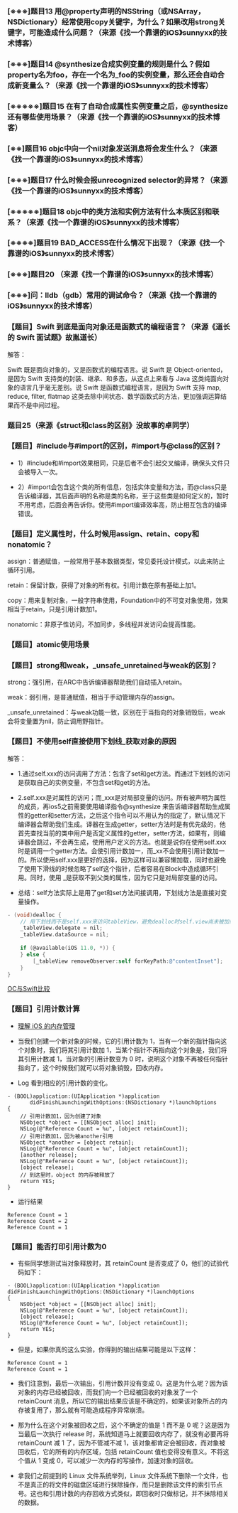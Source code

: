  
### [※※※]题目13 用@property声明的NSString（或NSArray，NSDictionary）经常使用copy关键字，为什么？如果改用strong关键字，可能造成什么问题？（来源《找一个靠谱的iOS》sunnyxx的技术博客）

### [※※※]题目14 @synthesize合成实例变量的规则是什么？假如property名为foo，存在一个名为_foo的实例变量，那么还会自动合成新变量么？（来源《找一个靠谱的iOS》sunnyxx的技术博客）

### [※※※※※]题目15 在有了自动合成属性实例变量之后，@synthesize还有哪些使用场景？（来源《找一个靠谱的iOS》sunnyxx的技术博客）

### [※※]题目16 objc中向一个nil对象发送消息将会发生什么？（来源《找一个靠谱的iOS》sunnyxx的技术博客）

### [※※※]题目17 什么时候会报unrecognized selector的异常？（来源《找一个靠谱的iOS》sunnyxx的技术博客）

### [※※※※※]题目18 objc中的类方法和实例方法有什么本质区别和联系？（来源《找一个靠谱的iOS》sunnyxx的技术博客）

### [※※※※]题目19 BAD_ACCESS在什么情况下出现？（来源《找一个靠谱的iOS》sunnyxx的技术博客）

### [※※※]题目20 （来源《找一个靠谱的iOS》sunnyxx的技术博客）

### [※※※]问：lldb（gdb）常用的调试命令？（来源《找一个靠谱的iOS》sunnyxx的技术博客）

### 【题目】Swift 到底是面向对象还是函数式的编程语言？（来源《道长的 Swift 面试题》故胤道长）

解答：

Swift 既是面向对象的，又是函数式的编程语言。说 Swift 是 Object-oriented，是因为 Swift 支持类的封装、继承、和多态，从这点上来看与 Java 这类纯面向对象的语言几乎毫无差别。说 Swift 是函数式编程语言，是因为 Swift 支持 map, reduce, filter, flatmap 这类去除中间状态、数学函数式的方法，更加强调运算结果而不是中间过程。

### 题目25（来源《struct和class的区别》没故事的卓同学）

### 【题目】#include与#import的区别，#import与@class的区别？

* 1）#include和#import效果相同，只是后者不会引起交叉编译，确保头文件只会被导入一次。

* 2）#import会包含这个类的所有信息，包括实体变量和方法，而@class只是告诉编译器，其后面声明的名称是类的名称，至于这些类是如何定义的，暂时不用考虑，后面会再告诉你。使用#import编译效率高，防止相互包含的编译错误。

### 【题目】定义属性时，什么时候用assign、retain、copy和nonatomic？

assign：普通赋值，一般常用于基本数据类型，常见委托设计模式，以此来防止循环引用。

retain：保留计数，获得了对象的所有权。引用计数在原有基础上加1。

copy：用来复制对象，一般字符串使用，Foundation中的不可变对象使用，效果相当于retain，只是引用计数加1。

nonatomic：非原子性访问，不加同步，多线程并发访问会提高性能。

### 【题目】atomic使用场景

### 【题目】strong和weak，_unsafe_unretained与weak的区别？

strong：强引用，在ARC中告诉编译器帮助我们自动插入retain。

weak：弱引用，是普通赋值，相当于手动管理内存的assign。

_unsafe_unretained：与weak功能一致，区别在于当指向的对象销毁后，weak会将变量置为nil，防止调用野指针。

### 【题目】不使用self直接使用下划线_获取对象的原因

解答：

* 1.通过self.xxx的访问调用了方法：包含了set和get方法。而通过下划线的访问是获取自己的实例变量，不包含set和get的方法。

* 2.self.xxx是对属性的访问；而_xxx是对局部变量的访问。所有被声明为属性的成员，再ios5之前需要使用编译指令@synthesize 来告诉编译器帮助生成属性的getter和setter方法，之后这个指令可以不用认为的指定了，默认情况下编译器会帮助我们生成。译器在生成getter，setter方法时是有优先级的，他首先查找当前的类中用户是否定义属性的getter，setter方法，如果有，则编译器会跳过，不会再生成，使用用户定义的方法。也就是说你在使用self.xxx时是调用一个getter方法。会使引用计数加一，而_xx不会使用引用计数加一的。所以使用self.xxx是更好的选择，因为这样可以兼容懒加载，同时也避免了使用下滑线的时候忽略了self这个指针，后者容易在Block中造成循环引用。同时，使用 _是获取不到父类的属性，因为它只是对局部变量的访问。

* 总结：self方法实际上是用了get和set方法间接调用，下划线方法是直接对变量操作。

```objectivec
- (void)dealloc {
    // 用下划线而不是self.xxx来访问tableView，避免dealloc时self.view尚未被加载，此时调用self.tableView反而会触发loadView
    _tableView.delegate = nil;
    _tableView.dataSource = nil;
    
    if (@available(iOS 11.0, *)) {
    } else {
        [_tableView removeObserver:self forKeyPath:@"contentInset"];
    }
}
```

[OC与Swift比较](https://www.notion.so/OC-Swift-afecacbcdfc842d98e3052867a3b8a5b)

### 【题目】引用计数计算

* [理解 iOS 的内存管理](https://app.yinxiang.com/shard/s35/nl/9757212/a4b88889-359c-44e9-99c1-5e3be41a57e7)

* 当我们创建一个新对象的时候，它的引用计数为 1，当有一个新的指针指向这个对象时，我们将其引用计数加 1，当某个指针不再指向这个对象是，我们将其引用计数减 1，当对象的引用计数变为 0 时，说明这个对象不再被任何指针指向了，这个时候我们就可以将对象销毁，回收内存。

* Log 看到相应的引用计数的变化。

```
- (BOOL)application:(UIApplication *)application 
       didFinishLaunchingWithOptions:(NSDictionary *)launchOptions
{
    // 引用计数加1，因为创建了对象
    NSObject *object = [[NSObject alloc] init];
    NSLog(@"Reference Count = %u", [object retainCount]);
    // 引用计数加1，因为被another引用
    NSObject *another = [object retain];
    NSLog(@"Reference Count = %u", [object retainCount]);
    [another release];
    NSLog(@"Reference Count = %u", [object retainCount]);
    [object release];
    // 到这里时，object 的内存被释放了
    return YES;
}
```

* 运行结果
```
Reference Count = 1
Reference Count = 2
Reference Count = 1
```

### 【题目】能否打印引用计数为0

* 有些同学想测试当对象释放时，其 retainCount 是否变成了 0，他们的试验代码如下：

```
- (BOOL)application:(UIApplication *)application didFinishLaunchingWithOptions:(NSDictionary *)launchOptions
{
    NSObject *object = [[NSObject alloc] init];
    NSLog(@"Reference Count = %u", [object retainCount]);
    [object release];
    NSLog(@"Reference Count = %u", [object retainCount]);
    return YES;
}
```

* 但是，如果你真的这么实验，你得到的输出结果可能是以下这样：

```
Reference Count = 1
Reference Count = 1
```

* 我们注意到，最后一次输出，引用计数并没有变成 0。这是为什么呢？因为该对象的内存已经被回收，而我们向一个已经被回收的对象发了一个 retainCount 消息，所以它的输出结果应该是不确定的，如果该对象所占的内存被复用了，那么就有可能造成程序异常崩溃。

* 那为什么在这个对象被回收之后，这个不确定的值是 1 而不是 0 呢？这是因为当最后一次执行 release 时，系统知道马上就要回收内存了，就没有必要再将 retainCount 减 1 了，因为不管减不减 1，该对象都肯定会被回收，而对象被回收后，它的所有的内存区域，包括 retainCount 值也变得没有意义。不将这个值从 1 变成 0，可以减少一次内存的写操作，加速对象的回收。

* 拿我们之前提到的 Linux 文件系统举列，Linux 文件系统下删除一个文件，也不是真正的将文件的磁盘区域进行抹除操作，而只是删除该文件的索引节点号。这也和引用计数的内存回收方式类似，即回收时只做标记，并不抹除相关的数据。
